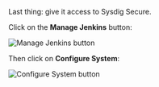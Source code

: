 Last thing: give it access to Sysdig Secure.

Click on the **Manage Jenkins** button:

![Manage Jenkins button](/sysdig/courses/secure/secure-lab07/assets/image12.png)

Then click on **Configure System**:

![Configure System button](/sysdig/courses/secure/secure-lab07/assets/image13.png)